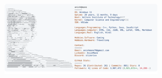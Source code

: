 <a href="https://github.com/AnishMane/AnishMane">
  <picture>
    <source media="(prefers-color-scheme: dark)" srcset="https://raw.githubusercontent.com/AnishMane/AnishMane/main/dark_mode.svg">
    <img alt="Anish Mane's GitHub Profile README" src="https://raw.githubusercontent.com/AnishMane/AnishMane/main/light_mode.svg">
  </picture>
</a>
